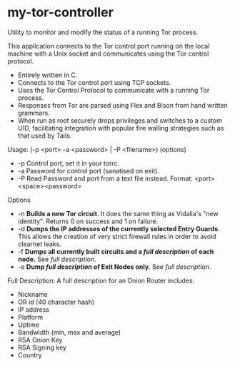 my-tor-controller
=================

Utility to monitor and modify the status of a running Tor process.

This application connects to the Tor control port running on the local machine with a Unix socket and communicates using the Tor control protocol.

* Entirely written in C.
* Connects to the Tor control port using TCP sockets.
* Uses the Tor Control Protocol to communicate with a running Tor process.
* Responses from Tor are parsed using Flex and Bison from hand written grammars.
* When run as root securely drops privileges and switches to a custom UID, facilitating integration with popular fire walling strategies such as that used by Tails.

Usage: (-p &lt;port&gt; -a &lt;password&gt; | -P &lt;filename&gt;) (options)

* -p Control port, set it in your torrc.
* -a Password for control port (sanatised on exit).
* -P Read Password and port from a text file instead. Format: &lt;port&gt;&lt;space&gt;&lt;password&gt;

Options

* -n **Builds a new Tor circuit**. It does the same thing as Vidalia's "new identity". Returns 0 on success and 1 on failure.
* -d **Dumps the IP addresses of the currently selected Entry Guards**. This allows the creation of very strict firewall rules in order to avoid clearnet leaks.
* -f **Dumps all currently built circuits and a *full description* of each node.** See *full description*.
* -e **Dump *full description* of Exit Nodes only.** See *full description*.

Full Description:
A full description for an Onion Router includes:

* Nickname
* OR id (40 character hash)
* IP address
* Platform
* Uptime
* Bandwidth (min, max and average)
* RSA Onion Key
* RSA Signing key
* Country
